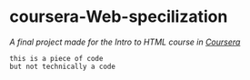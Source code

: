 # coursera-Web-specilization

*A final project made for the Intro to HTML course in [Coursera](http://coursera.org)*

```
this is a piece of code 
but not technically a code 
```

